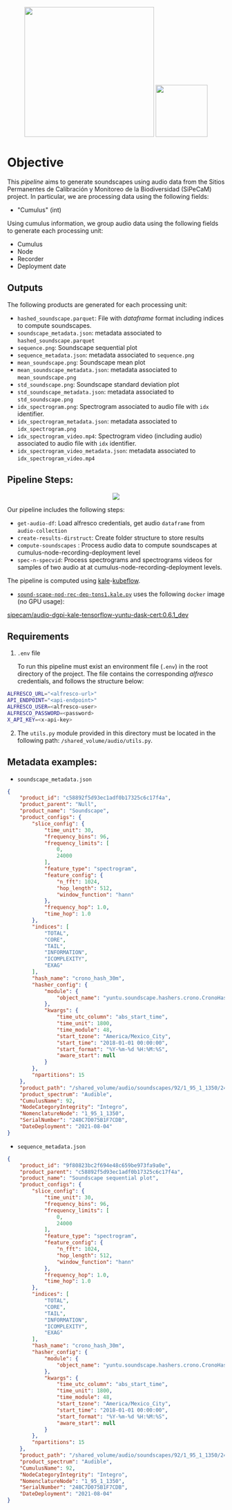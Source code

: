 <p float="left" align="center">
  <img src="https://i.imgur.com/fUFVFBl.png" width="300" />
  <img src="https://i.imgur.com/qymEZ1n.png" width="120" /> 
</p>

# Objective

This _pipeline_ aims to generate soundscapes using audio data from the Sitios Permanentes de Calibración y Monitoreo de la Biodiversidad (SiPeCaM) project. In particular, we are processing data using the following fields:

- "Cumulus"  (int)

Using cumulus information, we group audio data using the following fields to generate each processing unit:

- Cumulus
- Node
- Recorder
- Deployment date

## Outputs

The following products are generated for each processing unit: 

- `hashed_soundscape.parquet`: File with _dataframe_ format including indices to compute soundscapes.
- `soundscape_metadata.json`: metadata associated to `hashed_soundscape.parquet`
- `sequence.png`: Soundscape sequential plot
- `sequence_metadata.json`:  metadata associated to `sequence.png`
- `mean_soundscape.png`:  Soundscape mean plot
- `mean_soundscape_metadata.json`:  metadata associated to `mean_soundscape.png`
- `std_soundscape.png`: Soundscape standard deviation plot
- `std_soundscape_metadata.json`:  metadata associated to `std_soundscape.png`
- `idx_spectrogram.png`: Spectrogram associated to audio file with `idx` identifier.
- `idx_spectrogram_metadata.json`: metadata associated to `idx_spectrogram.png`
- `idx_spectrogram_video.mp4`: Spectrogram video (including audio) associated to audio file with `idx` identifier.
- `idx_spectrogram_video_metadata.json`: metadata associated to `idx_spectrogram_video.mp4`

## Pipeline Steps:

<p align="center">
  <img src="https://i.imgur.com/eQrYcAh.png"/>
</p>


Our pipeline includes the following steps:

- `get-audio-df`:  Load alfresco credentials, get audio `dataframe` from `audio-collection`
- `create-results-dirstruct`: Create folder structure to store results
- `compute-soundscapes` : Process audio data to compute soundscapes at cumulus-node-recording-deployment level
- `spec-n-specvid`: Process spectrograms and spectrograms videos for samples of two audio at at cumulus-node-recording-deployment levels.

The pipeline is computed using [kale](https://github.com/kubeflow-kale/kale)-[kubeflow](https://www.kubeflow.org/).

- [`sound-scape-nod-rec-dep-tons1.kale.py`](https://github.com/CONABIO/kube_sipecam_pipelines/blob/main/audio/kubeflow/soundscapes/sipecam/.kale/sound-scape-nod-rec-dep-tons1.kale.py)  uses the following `docker` image (no GPU usage):

[sipecam/audio-dgpi-kale-tensorflow-yuntu-dask-cert:0.6.1_dev](https://github.com/CONABIO/yuntu-private/blob/alfresco/dockerfiles/tensorflow-yuntu-dask/0.6.1_dev/Dockerfile)

## Requirements

1. `.env` file

	To run this pipeline must exist an environment file (`.env`) in the root directory of the project. The file contains the corresponding _alfresco_ credentials, and follows the structure below:

```bash
ALFRESCO_URL="<alfresco-url>"
API_ENDPOINT="<api-endpoint>"
ALFRESCO_USER=<alfresco-user>
ALFRESCO_PASSWORD=<password>
X_API_KEY=<x-api-key>
```

2. The `utils.py` module provided in this directory must be located in the following path: `/shared_volume/audio/utils.py`.


## Metadata examples:

- `soundscape_metadata.json`

```json
{
    "product_id": "c58892f5d93ec1adf0b17325c6c17f4a",
    "product_parent": "Null",
    "product_name": "Soundscape",
    "product_configs": {
        "slice_config": {
            "time_unit": 30,
            "frequency_bins": 96,
            "frequency_limits": [
                0,
                24000
            ],
            "feature_type": "spectrogram",
            "feature_config": {
                "n_fft": 1024,
                "hop_length": 512,
                "window_function": "hann"
            },
            "frequency_hop": 1.0,
            "time_hop": 1.0
        },
        "indices": [
            "TOTAL",
            "CORE",
            "TAIL",
            "INFORMATION",
            "ICOMPLEXITY",
            "EXAG"
        ],
        "hash_name": "crono_hash_30m",
        "hasher_config": {
            "module": {
                "object_name": "yuntu.soundscape.hashers.crono.CronoHasher"
            },
            "kwargs": {
                "time_utc_column": "abs_start_time",
                "time_unit": 1800,
                "time_module": 48,
                "start_tzone": "America/Mexico_City",
                "start_time": "2018-01-01 00:00:00",
                "start_format": "%Y-%m-%d %H:%M:%S",
                "aware_start": null
            }
        },
        "npartitions": 15
    },
    "product_path": "/shared_volume/audio/soundscapes/92/1_95_1_1350/248C7D075B1F7CDB/2021-08-04/hashed_soundscape.parquet",
    "product_spectrum": "Audible",
    "CumulusName": 92,
    "NodeCategoryIntegrity": "Integro",
    "NomenclatureNode": "1_95_1_1350",
    "SerialNumber": "248C7D075B1F7CDB",
    "DateDeployment": "2021-08-04"
}
```



- `sequence_metadata.json`

```json
{
    "product_id": "9f80823bc2f694e48c659be973fa9a0e",
    "product_parent": "c58892f5d93ec1adf0b17325c6c17f4a",
    "product_name": "Soundscape sequential plot",
    "product_configs": {
        "slice_config": {
            "time_unit": 30,
            "frequency_bins": 96,
            "frequency_limits": [
                0,
                24000
            ],
            "feature_type": "spectrogram",
            "feature_config": {
                "n_fft": 1024,
                "hop_length": 512,
                "window_function": "hann"
            },
            "frequency_hop": 1.0,
            "time_hop": 1.0
        },
        "indices": [
            "TOTAL",
            "CORE",
            "TAIL",
            "INFORMATION",
            "ICOMPLEXITY",
            "EXAG"
        ],
        "hash_name": "crono_hash_30m",
        "hasher_config": {
            "module": {
                "object_name": "yuntu.soundscape.hashers.crono.CronoHasher"
            },
            "kwargs": {
                "time_utc_column": "abs_start_time",
                "time_unit": 1800,
                "time_module": 48,
                "start_tzone": "America/Mexico_City",
                "start_time": "2018-01-01 00:00:00",
                "start_format": "%Y-%m-%d %H:%M:%S",
                "aware_start": null
            }
        },
        "npartitions": 15
    },
    "product_path": "/shared_volume/audio/soundscapes/92/1_95_1_1350/248C7D075B1F7CDB/2021-08-04/soundscape_seq.png",
    "product_spectrum": "Audible",
    "CumulusName": 92,
    "NodeCategoryIntegrity": "Integro",
    "NomenclatureNode": "1_95_1_1350",
    "SerialNumber": "248C7D075B1F7CDB",
    "DateDeployment": "2021-08-04"
}
```



